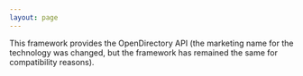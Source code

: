```yaml
---
layout: page
---
```




This framework provides the OpenDirectory API (the marketing name for the technology was changed, but the framework has remained the same for compatibility reasons).

